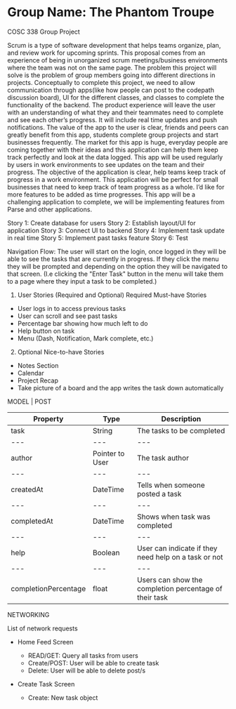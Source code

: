 # Group Name: The Phantom Troupe 
COSC 338 Group Project

Scrum is a type of software development that helps teams organize, plan, and review work for upcoming sprints. This proposal comes from an experience of being in unorganized scrum meetings/business environments where the team was not on the same page. The problem this project will solve is the problem of group members going into different directions in projects.
	Conceptually to complete this project, we need to allow communication through apps(like how people can post to the codepath discussion board), UI for the different classes, and classes to complete the functionality of the backend.
	The product experience will leave the user with an understanding of what they and their teammates need to complete and see each other’s progress. It will include real time updates and push notifications. The value of the app to the user is clear, friends and peers can greatly benefit from this app, students complete group projects and start businesses frequently. The market for this app is huge, everyday people are coming together with their ideas and this application can help them keep track perfectly and look at the data logged. This app will be used regularly by users in work environments to see updates on the team and their progress. The objective of the application is clear, help teams keep track of progress in a work environment. This application will be perfect for small businesses that need to keep track of team progress as a whole. I’d like for more features to be added as time progresses. This app will be a challenging application to complete, we will be implementing features from Parse and other applications.
	
Story 1: Create database for users 
Story 2: Establish layout/UI for application
Story 3: Connect UI to backend
Story 4: Implement task update in real time
Story 5: Implement past tasks feature 
Story 6: Test

Navigation Flow: The user will start on the login, once logged in they will be able to see the tasks that are currently in progress. If they click the menu they will be prompted and depending on the option they will be navigated to that screen. (I.e clicking the "Enter Task" button in the menu will take them to a page where they input a task to be completed.)
	


1. User Stories (Required and Optional)
Required Must-have Stories

* User logs in to access previous tasks
* User can scroll and see past tasks
* Percentage bar showing how much left to do
* Help button on task
* Menu (Dash, Notification, Mark complete, etc.)
2. Optional Nice-to-have Stories

* Notes Section 
* Calendar
* Project Recap
* Take picture of a board and the app writes the task down automatically 

MODEL | POST

| Property | Type | Description |
| --- | --- | --- |
| task | String | The tasks to be completed |
| --- | --- | --- |
| author | Pointer to User | The task author |
| --- | --- | --- |
| createdAt | DateTime | Tells when someone posted a task |
| --- | --- | --- |
| completedAt | DateTime | Shows when task was completed |
| --- | --- | --- |
| help | Boolean| User can indicate if they need help on a task or not |
| --- | --- | --- |
| completionPercentage | float| Users can show the completion percentage of their task |
		
NETWORKING

List of network requests
* Home Feed Screen
	* READ/GET: Query all tasks from users
	* Create/POST: User will be able to create task
	* Delete: User will be able to delete post/s

* Create Task Screen
	* Create: New task object
